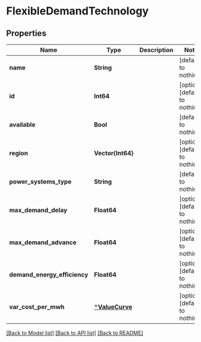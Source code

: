 # FlexibleDemandTechnology


## Properties
Name | Type | Description | Notes
------------ | ------------- | ------------- | -------------
**name** | **String** |  | [default to nothing]
**id** | **Int64** |  | [optional] [default to nothing]
**available** | **Bool** |  | [default to nothing]
**region** | **Vector{Int64}** |  | [optional] [default to nothing]
**power_systems_type** | **String** |  | [default to nothing]
**max_demand_delay** | **Float64** |  | [optional] [default to nothing]
**max_demand_advance** | **Float64** |  | [optional] [default to nothing]
**demand_energy_efficiency** | **Float64** |  | [optional] [default to nothing]
**var_cost_per_mwh** | [***ValueCurve**](ValueCurve.md) |  | [optional] [default to nothing]


[[Back to Model list]](../README.md#models) [[Back to API list]](../README.md#api-endpoints) [[Back to README]](../README.md)


